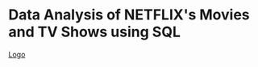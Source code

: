 # Data Analysis of NETFLIX's Movies and TV Shows using SQL 
[Logo]([https://images.app.goo.gl/dYK8HVJQQM9dMdvX9](https://images.app.goo.gl/eJ1wcC41nJDrBZD77))
